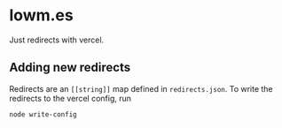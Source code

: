 # lowm.es

Just redirects with vercel.

## Adding new redirects

Redirects are an `[[string]]` map defined in `redirects.json`. To write the redirects to the vercel config, run

```sh
node write-config
```
